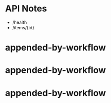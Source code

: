 # API Notes
- /health
- /items/{id}
# appended-by-workflow
# appended-by-workflow
# appended-by-workflow

